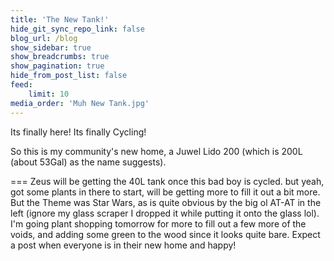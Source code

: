 ```yaml
---
title: 'The New Tank!'
hide_git_sync_repo_link: false
blog_url: /blog
show_sidebar: true
show_breadcrumbs: true
show_pagination: true
hide_from_post_list: false
feed:
    limit: 10
media_order: 'Muh New Tank.jpg'
---
```


Its finally here! Its finally Cycling! 

So this is my community's new home, a Juwel Lido 200 (which is 200L (about 53Gal) as the name suggests).

===
Zeus will be getting the 40L tank once this bad boy is cycled. but yeah, got some plants in there to start, will be getting more to fill it out a bit more. But the Theme was Star Wars, as is quite obvious by the big ol AT-AT in the left (ignore my glass scraper I dropped it while putting it onto the glass lol). I'm going plant shopping tomorrow for more to fill out a few more of the voids, and adding some green to the wood since it looks quite bare. Expect a post when everyone is in their new home and happy!